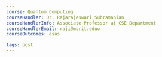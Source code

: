 ```yaml
---
course: Quantum Computing
courseHandler: Dr. Rajarajeswari Subramanian
courseHandlerInfo: Associate Professor at CSE Department
courseHandlerEmail: raji@msrit.eduo
courseOutcomes: asas

tags: post
---
```

